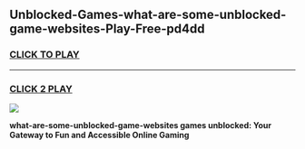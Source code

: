 
## Unblocked-Games-what-are-some-unblocked-game-websites-Play-Free-pd4dd
<h3>
<a href="https://premium76.site?title=what-are-some-unblocked-game-websites&ref=18A">CLICK TO PLAY</a></h3>
<hr>

<h3>
<a href="https://premium76.site?title=what-are-some-unblocked-game-websites&ref=18A">CLICK 2 PLAY</a>
  
</h3>

<a href="https://premium76.site?title=what-are-some-unblocked-game-websites&ref=18A"><img src="https://clearcache.store/games.png"></a>


**what-are-some-unblocked-game-websites games unblocked: Your Gateway to Fun and Accessible Online Gaming**
